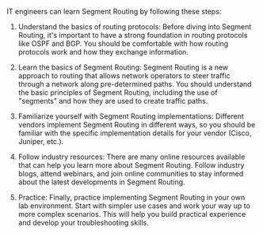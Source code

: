 IT engineers can learn Segment Routing by following these steps:

1. Understand the basics of routing protocols: Before diving into Segment Routing, it's important to have a strong foundation in routing protocols like OSPF and BGP. You should be comfortable with how routing protocols work and how they exchange information.

2. Learn the basics of Segment Routing: Segment Routing is a new approach to routing that allows network operators to steer traffic through a network along pre-determined paths. You should understand the basic principles of Segment Routing, including the use of "segments" and how they are used to create traffic paths.

3. Familiarize yourself with Segment Routing implementations: Different vendors implement Segment Routing in different ways, so you should be familiar with the specific implementation details for your vendor (Cisco, Juniper, etc.).

4. Follow industry resources: There are many online resources available that can help you learn more about Segment Routing. Follow industry blogs, attend webinars, and join online communities to stay informed about the latest developments in Segment Routing.

5. Practice: Finally, practice implementing Segment Routing in your own lab environment. Start with simpler use cases and work your way up to more complex scenarios. This will help you build practical experience and develop your troubleshooting skills.
